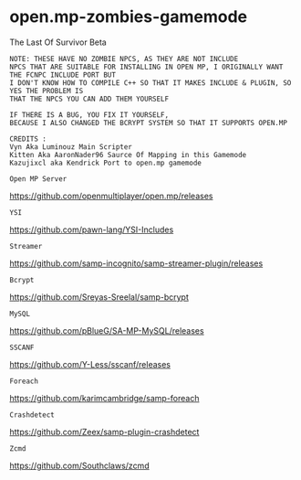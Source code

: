 # open.mp-zombies-gamemode
The Last Of Survivor Beta
```pawn
NOTE: THESE HAVE NO ZOMBIE NPCS, AS THEY ARE NOT INCLUDE
NPCS THAT ARE SUITABLE FOR INSTALLING IN OPEN MP, I ORIGINALLY WANT THE FCNPC INCLUDE PORT BUT
I DON'T KNOW HOW TO COMPILE C++ SO THAT IT MAKES INCLUDE & PLUGIN, SO YES THE PROBLEM IS
THAT THE NPCS YOU CAN ADD THEM YOURSELF

IF THERE IS A BUG, YOU FIX IT YOURSELF,
BECAUSE I ALSO CHANGED THE BCRYPT SYSTEM SO THAT IT SUPPORTS OPEN.MP

CREDITS :
Vyn Aka Luminouz Main Scripter
Kitten Aka AaronNader96 Saurce Of Mapping in this Gamemode
Kazujixcl aka Kendrick Port to open.mp gamemode
```

```
Open MP Server
```
https://github.com/openmultiplayer/open.mp/releases
```
YSI
```
https://github.com/pawn-lang/YSI-Includes
```
Streamer
```
https://github.com/samp-incognito/samp-streamer-plugin/releases
```
Bcrypt
```
https://github.com/Sreyas-Sreelal/samp-bcrypt
```
MySQL
```
https://github.com/pBlueG/SA-MP-MySQL/releases
```
SSCANF
```
https://github.com/Y-Less/sscanf/releases
```
Foreach
```
https://github.com/karimcambridge/samp-foreach
```
Crashdetect
```
https://github.com/Zeex/samp-plugin-crashdetect
```
Zcmd
```
https://github.com/Southclaws/zcmd
